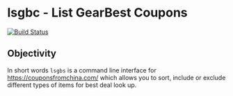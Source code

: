 # lsgbc - List GearBest Coupons
[![Build Status](https://travis-ci.org/krasoffski/lsgbc.svg?branch=master)](https://travis-ci.org/krasoffski/lsgbc)

## Objectivity
In short words `lsgbs` is a command line interface for https://couponsfromchina.com/ which allows you to sort, include or exclude different types of items for best deal look up.

